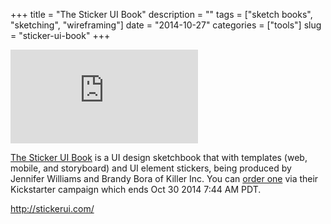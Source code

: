 +++
title = "The Sticker UI Book"
description = ""
tags = ["sketch books", "sketching", "wireframing"]
date = "2014-10-27"
categories = ["tools"]
slug = "sticker-ui-book"
+++


<div class="video"><iframe src="https://www.kickstarter.com/projects/1040120743/the-sticker-ui-book-by-killer-inc/widget/video.html" frameborder="0" scrolling="no"> </iframe></div>
<p><a href="https://www.kickstarter.com/projects/1040120743/the-sticker-ui-book-by-killer-inc">The Sticker UI Book</a> is a UI design sketchbook that with templates (web, mobile, and storyboard) and UI element stickers, being produced by Jennifer Williams and Brandy Bora of Killer Inc. You can <a href="https://www.kickstarter.com/projects/1040120743/the-sticker-ui-book-by-killer-inc">order one</a> via their Kickstarter campaign which ends Oct 30 2014 7:44 AM PDT. </p>
  
<p><a href="http://stickerui.com/">http://stickerui.com/</a></p>
      
